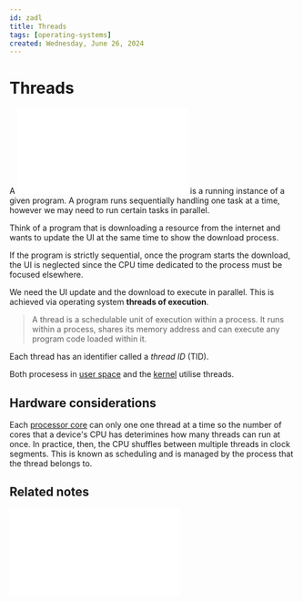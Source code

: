 ```yaml
---
id: zadl
title: Threads
tags: [operating-systems]
created: Wednesday, June 26, 2024
---
```


# Threads

A ![process](Processes.md) is a running instance of a given program. A program
runs sequentially handling one task at a time, however we may need to run
certain tasks in parallel.

Think of a program that is downloading a resource from the internet and wants to
update the UI at the same time to show the download process.

If the program is strictly sequential, once the program starts the download, the
UI is neglected since the CPU time dedicated to the process must be focused
elsewhere.

We need the UI update and the download to execute in parallel. This is achieved
via operating system **threads of execution**.

> A thread is a schedulable unit of execution within a process. It runs within a
> process, shares its memory address and can execute any program code loaded
> within it.

Each thread has an identifier called a _thread ID_ (TID).

Both procesess in [user space](User_Space.md) and the [kernel](The_kernel.md)
utilise threads.

## Hardware considerations

Each [processor core](./CPU_architecture.md) can only one one thread at a time
so the number of cores that a device's CPU has deterimines how many threads can
run at once. In practice, then, the CPU shuffles between multiple threads in
clock segments. This is known as scheduling and is managed by the process that
the thread belongs to.

## Related notes

![Processes](Processes.md)
